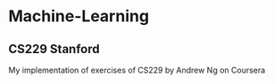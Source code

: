 # Machine-Learning
## CS229 Stanford
My implementation of exercises of CS229 by Andrew Ng on Coursera

